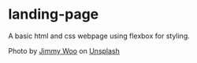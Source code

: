 # landing-page

A basic html and css webpage using flexbox for styling.

Photo by <a href="https://unsplash.com/@woomantsing?utm_source=unsplash&utm_medium=referral&utm_content=creditCopyText">Jimmy Woo</a> on <a href="https://unsplash.com/?utm_source=unsplash&utm_medium=referral&utm_content=creditCopyText">Unsplash</a>
  